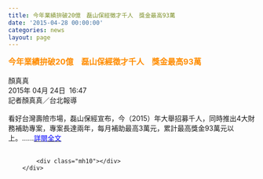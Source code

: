 ```yaml
---
title: 今年業績拚破20億　磊山保經徵才千人　獎金最高93萬
date: '2015-04-28 00:00:00'
categories: news
layout: page
---
```


<div class="text">
			<div>
	<div>
		<span style="color:#ff8c00;"><span style="font-size:16px;"><strong>今年業績拚破20億　磊山保經徵才千人　獎金最高93萬</strong></span></span></div>
	<div>
		&nbsp;</div>
	<div>
		顏真真</div>
	<div>
		2015年 04月 24日 &nbsp;16:47</div>
	<div>
		記者顏真真／台北報導</div>
	<div>
		&nbsp;</div>
	<div>
		看好台灣壽險巿場，磊山保經宣布，今（2015）年大舉招募千人，同時推出4大財務補助專案，專案長達兩年，每月補助最高3萬元，累計最高獎金93萬元以上。......<a href="http://www.nownews.com/n/2015/04/24/1676840"><span style="color:#0000ff;">詳閱全文</span></a></div>
</div>
<div>
	&nbsp;</div>

			<div class="mh10"></div>
		</div>